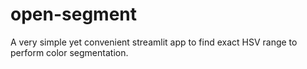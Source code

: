 # open-segment
A very simple yet convenient streamlit app to find exact HSV range to perform color segmentation.
